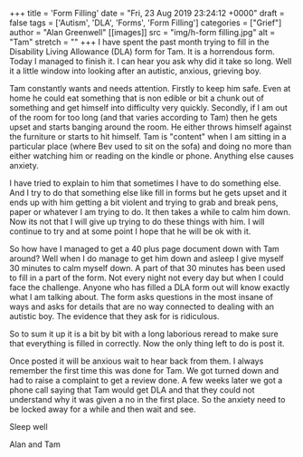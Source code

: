 +++
title = 'Form Filling'
date = "Fri, 23 Aug 2019 23:24:12 +0000"
draft = false
tags = ['Autism', 'DLA', 'Forms', 'Form Filling']
categories = ["Grief"]
author = "Alan Greenwell"
[[images]]
  src = "img/h-form filling.jpg"
  alt = "Tam"
  stretch = ""
+++
I have spent the past month trying to fill in the Disability Living Allowance (DLA) form for Tam. It is a horrendous form. Today I managed to finish it. I can hear you ask why did it take so long. Well it a little window into looking after an autistic, anxious, grieving boy.
<!--more-->
Tam constantly wants and needs attention. Firstly to keep him safe. Even at home he could eat something that is non edible or bit a chunk out of something and get himself into difficulty very quickly. Secondly, if I am out of the room for too long (and that varies according to Tam) then he gets upset and starts banging around the room. He either throws himself against the furniture or starts to hit himself. Tam is "content" when I am sitting in a particular place (where Bev used to sit on the sofa) and doing no more than either watching him or reading on the kindle or phone. Anything else causes anxiety.

I have tried to explain to him that sometimes I have to do something else. And I try to do that something else like fill in forms but he gets upset and it ends up with him getting a bit violent and trying to grab and break pens, paper or whatever I am trying to do. It then takes a while to calm him down. Now its not that I will give up trying to do these things with him. I will continue to try and at some point I hope that he will be ok with it.

So how have I managed to get a 40 plus page document down with Tam around? Well when I do manage to get him down and asleep I give myself 30 minutes to calm myself down. A part of that 30 minutes has been used to fill in a part of the form. Not every night not every day but when I could face the challenge. Anyone who has filled a DLA form out will know exactly what I am talking about. The form asks questions in the most insane of ways and asks for details that are no way connected to dealing with an autistic boy. The evidence that they ask for is ridiculous.

So to sum it up it is a bit by bit with a long laborious reread to make sure that everything is filled in correctly. Now the only thing left to do is post it.

Once posted it will be anxious wait to hear back from them. I always remember the first time this was done for Tam. We got turned down and had to raise a complaint to get a review done. A few weeks later we got a phone call saying that Tam would get DLA and that they could not understand why it was given a no in the first place. So the anxiety need to be locked away for a while and then wait and see.

Sleep well

Alan and Tam